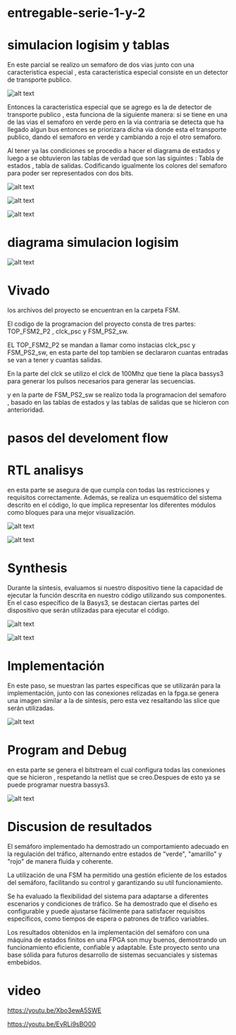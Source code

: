 # entregable-serie-1-y-2
# simulacion logisim y tablas
En este parcial se realizo un semaforo de dos vias junto con una caracteristica especial , esta caracteristica especial consiste en un detector de transporte publico.

![alt text](image.png) 

Entonces la caracteristica especial que se agrego es la de detector de transporte publico , esta funciona de la siguiente manera: si se tiene en una de las vias el semaforo en verde pero en la via contraria se detecta que ha llegado algun bus entonces se priorizara dicha via donde esta el transporte publico, dando el semaforo en verde y cambiando a rojo el otro semaforo.

Al tener ya las condiciones se procedio a hacer el diagrama de estados y luego a se obtuvieron las tablas de verdad que son las siguintes : Tabla de estados , tabla de salidas. Codificando igualmente los colores del semaforo para poder ser representados con dos bits.

![alt text](image-2.png)

![alt text](image-3.png)

![alt text](image-4.png)

# diagrama simulacion logisim

![alt text](image-5.png)

# Vivado

los archivos del proyecto se encuentran en la carpeta FSM.

El codigo de la programacion del proyecto consta de tres partes: TOP_FSM2_P2 , clck_psc y FSM_PS2_sw.

EL TOP_FSM2_P2 se mandan a llamar como instacias clck_psc y FSM_PS2_sw, en esta parte del top tambien se declararon cuantas entradas se van a tener y cuantas salidas.

En la parte del clck se utilizo el clck de 100Mhz que tiene la placa bassys3 para generar los pulsos necesarios para generar las secuencias. 

y en la parte de  FSM_PS2_sw se realizo toda la programacion del semaforo , basado en las tablas de estados y las tablas de salidas que se hicieron con anterioridad.

# pasos del develoment flow

# RTL analisys 

en esta parte se asegura de que cumpla con todas las restricciones y requisitos correctamente. Además, se realiza un esquemático del sistema descrito en el código, lo que implica representar los diferentes módulos como bloques para una mejor visualización. 

![alt text](image-6.png)

![alt text](image-7.png)

# Synthesis

Durante la síntesis, evaluamos si nuestro dispositivo tiene la capacidad de ejecutar la función descrita en nuestro código utilizando sus componentes. En el caso específico de la Basys3, se destacan ciertas partes del dispositivo que serán utilizadas para ejecutar el código.


![alt text](image-9.png)

![alt text](image-10.png)

# Implementación

En este paso, se muestran las partes específicas que se utilizarán para la implementación, junto con las conexiones relizadas en la fpga.se genera una imagen similar a la de síntesis, pero esta vez resaltando las slice que serán utilizadas.

![alt text](image-11.png)

# Program and Debug

en esta parte se genera el bitstream el cual configura todas las conexiones que se hicieron , respetando la netlist que se creo.Despues de esto ya se puede programar nuestra bassys3.

![alt text](image-12.png)


# Discusion de resultados 
El semáforo implementado ha demostrado un comportamiento adecuado en la regulación del tráfico, alternando entre estados de "verde", "amarillo" y "rojo" de manera fluida y coherente.

La utilización de una FSM ha permitido una gestión eficiente de los estados del semáforo, facilitando su control y garantizando su util funcionamiento.

Se ha evaluado la flexibilidad del sistema para adaptarse a diferentes escenarios y condiciones de tráfico. Se ha demostrado que el diseño es configurable y puede ajustarse fácilmente para satisfacer requisitos específicos, como tiempos de espera o patrones de tráfico variables. 

Los resultados obtenidos en la implementación del semáforo con una máquina de estados finitos en una FPGA son muy buenos, demostrando un funcionamiento eficiente, confiable y adaptable. Este proyecto sento una base sólida para futuros desarrollo de sistemas secuanciales y sistemas embebidos.

# video

https://youtu.be/Xbo3ewA5SWE

https://youtu.be/EyRLi9sBO00






